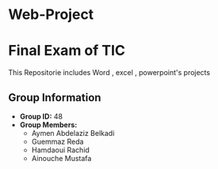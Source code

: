 # Web-Project

# Final Exam of TIC

This Repositorie includes Word , excel , powerpoint's projects

## Group Information

- **Group ID:** 48
- **Group Members:**
  - Aymen Abdelaziz Belkadi  
  - Guemmaz Reda
  - Hamdaoui Rachid
  - Ainouche Mustafa


